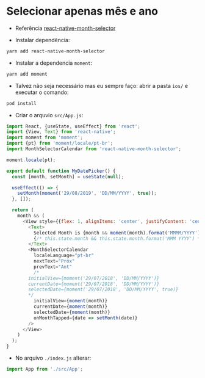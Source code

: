 # Selecionar apenas mês e ano

- Referência [react-native-month-selector](https://github.com/vinodkumar8/react-native-month-selector)

- Instalar dependência:

```bash
yarn add react-native-month-selector
```

- Instalar a dependencia `moment`:

```bash
yarn add moment
```

- Talvez não seja necessário mas eu sempre faço: abrir a pasta `ios/` e executar o comando:

```bash
pod install
```

- Criar o arquvio `src/App.js`:

```js
import React, {useState, useEffect} from 'react';
import {View, Text} from 'react-native';
import moment from 'moment';
import {pt} from 'moment/locale/pt-br';
import MonthSelectorCalendar from 'react-native-month-selector';

moment.locale(pt);

export default function MyDatePicker() {
  const [month, setMonth] = useState(null);

  useEffect(() => {
    setMonth(moment('29/08/2019', 'DD/MM/YYYY', true));
  }, []);

  return (
    month && (
      <View style={{flex: 1, alignItems: 'center', justifyContent: 'center'}}>
        <Text>
          Selected Month is {month && moment(month).format('MMMM/YYYY')}
          {/* this.state.month && this.state.month.format('MMM YYYY') */}
        </Text>
        <MonthSelectorCalendar
          localeLanguage="pt-br"
          nextText="Próx"
          prevText="Ant"
          /*
        initialView={moment('29/07/2018', 'DD/MM/YYYY')}
        currentDate={moment('29/07/2018', 'DD/MM/YYYY')}
        selectedDate={moment('29/07/2018', 'DD/MM/YYYY', true)}
        */
          initialView={moment(month)}
          currentDate={moment(month)}
          selectedDate={moment(month)}
          onMonthTapped={date => setMonth(date)}
        />
      </View>
    )
  );
}

```

- No arquivo `./index.js` alterar:

```js
import App from './src/App';
```